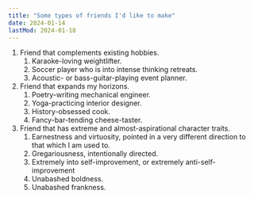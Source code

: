 ```yaml
---
title: "Some types of friends I'd like to make"
date: 2024-01-14
lastMod: 2024-01-18
---
```


1. Friend that complements existing hobbies. 
   1. Karaoke-loving weightlifter.
   2. Soccer player who is into intense thinking retreats.
   3. Acoustic- or bass-guitar-playing event planner.
2. Friend that expands my horizons.
   1. Poetry-writing mechanical engineer.
   2. Yoga-practicing interior designer.
   3. History-obsessed cook.
   4. Fancy-bar-tending cheese-taster.
3. Friend that has extreme and almost-aspirational character traits.
   1. Earnestness and virtuosity, pointed in a very different direction to that which I am used to.
   2. Gregariousness, intentionally directed.
   3. Extremely into self-improvement, or extremely anti-self-improvement
   4. Unabashed boldness.
   5. Unabashed frankness.